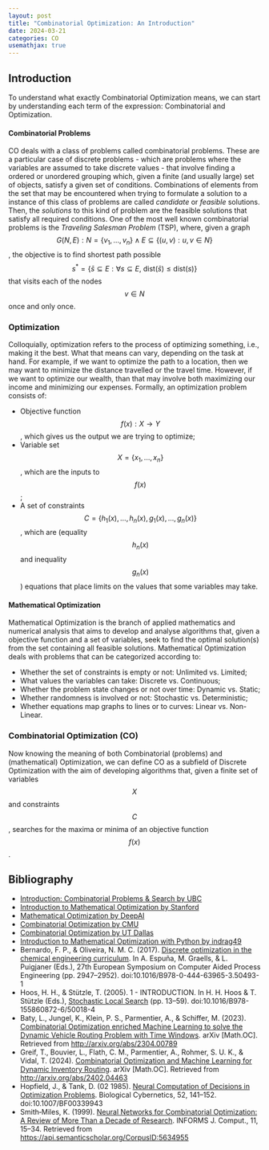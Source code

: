 ```yaml
---
layout: post
title: "Combinatorial Optimization: An Introduction"
date: 2024-03-21
categories: CO
usemathjax: true
---
```

## Introduction
To understand what exactly Combinatorial Optimization means, we can start by understanding each term of the expression: Combinatorial and Optimization.  

#### Combinatorial Problems
CO deals with a class of problems called combinatorial problems. These are a particular case of discrete problems - which are problems where the variables are assumed to take discrete values - that involve finding a ordered or unordered grouping which, given a finite (and usually large) set of objects, satisfy a given set of conditions.
Combinations of elements from the set that may be encountered when trying to formulate a solution to a instance of this class of problems are called *candidate* or *feasible* solutions. Then, the *solutions* to this kind of problem are the feasible solutions that satisfy all required conditions.
One of the most well known combinatorial problems is the *Traveling Salesman Problem* (TSP), where, given a graph $$G(N, E): N = \{v_1, ..., v_n\} \wedge E \subseteq \{(u, v): u, v \in N\}$$, the objective is to find shortest path possible $$s^* = \{\bar{s} \subseteq E: \forall s \subseteq E, \ \text{dist}(\bar{s}) \leq \text{dist}(s)\}$$ that visits each of the nodes $$v \in N$$ once and only once.


### Optimization
Colloquially, optimization refers to the process of optimizing something, i.e., making it the best. What that means can vary, depending on the task at hand. For example, if we want to optimize the path to a location, then we may want to minimize the distance travelled or the travel time. However, if we want to optimize our wealth, than that may involve both maximizing our income and minimizing our expenses.
Formally, an optimization problem consists of:
- Objective function $$f(x): X \rightarrow Y$$, which gives us the output we are trying to optimize;
- Variable set $$X = \{x_1, ..., x_n\}$$, which are the inputs to $$f(x)$$;
- A set of constraints $$C = \{h_1(x), ..., h_n(x), g_1(x), ..., g_n(x)\}$$, which are (equality $$h_n(x)$$ and inequality $$g_n(x)$$) equations that place limits on the values that some variables may take.

#### Mathematical Optimization
Mathematical Optimization is the branch of applied mathematics and numerical analysis that aims to develop and analyse algorithms that, given a objective function and a set of variables, seek to find the optimal solution(s) from the set containing all feasible solutions.
Mathematical Optimization deals with problems that can be categorized according to:
- Whether the set of constraints is empty or not: Unlimited vs. Limited;
- What values the variables can take: Discrete vs. Continuous;
- Whether the problem state changes or not over time: Dynamic vs. Static;
- Whether randomness is involved or not: Stochastic vs. Deterministic;
- Whether equations map graphs to lines or to curves: Linear vs. Non-Linear.

### Combinatorial Optimization (CO)
Now knowing the meaning of both Combinatorial (problems) and (mathematical) Optimization, we can define CO as a subfield of Discrete Optimization with the aim of developing algorithms that, given a finite set of variables $$X$$ and constraints $$C$$, searches for the maxima or minima of an objective function $$f(x)$$.


## Bibliography
- [Introduction: Combinatorial Problems & Search by UBC](https://www.cs.ubc.ca/labs/algorithms/Courses/CPSC532D-05/Slides/ch1-slides.pdf)
- [Introduction to Mathematical Optimization by Stanford](https://web.stanford.edu/group/sisl/k12/optimization/MO-unit1-pdfs/1.1optimization.pdf)
- [Mathematical Optimization by DeepAI](https://deepai.org/machine-learning-glossary-and-terms/mathematical-optimization)
- [Combinatorial Optimization by CMU](https://www.cs.cmu.edu/afs/cs.cmu.edu/project/learn-43/lib/photoz/.g/web/glossary/comb.html)
- [Combinatorial Optimization by UT Dallas](https://personal.utdallas.edu/~dxd056000/cs6363/LectureNotes.pdf)
- [Introduction to Mathematical Optimization with Python by indrag49](https://indrag49.github.io/Numerical-Optimization/)
- Bernardo, F. P., & Oliveira, N. M. C. (2017). <a href="https://www.sciencedirect.com/science/article/abs/pii/B9780444639653504931">Discrete optimization in the chemical engineering curriculum</a>. In A. Espuña, M. Graells, & L. Puigjaner (Eds.), 27th European Symposium on Computer Aided Process Engineering (pp. 2947–2952). doi:10.1016/B978-0-444-63965-3.50493-1
- Hoos, H. H., & Stützle, T. (2005). 1 - INTRODUCTION. In H. H. Hoos & T. Stützle (Eds.), <a href="https://www.sciencedirect.com/science/article/abs/pii/B9781558608726500184">Stochastic Local Search</a> (pp. 13–59). doi:10.1016/B978-155860872-6/50018-4
- Baty, L., Jungel, K., Klein, P. S., Parmentier, A., & Schiffer, M. (2023). <a href="http://acfpeacekeeper.github.io/github-pages/docs/co/co_ml_dynamic_vrp_timewindows.pdf" onerror="this.href='http://localhost:4000/docs/co/co_ml_dynamic_vrp_timewindows.pdf'">Combinatorial Optimization enriched Machine Learning to solve the Dynamic Vehicle Routing Problem with Time Windows</a>. arXiv [Math.OC]. Retrieved from http://arxiv.org/abs/2304.00789
- Greif, T., Bouvier, L., Flath, C. M., Parmentier, A., Rohmer, S. U. K., & Vidal, T. (2024). <a href="http://acfpeacekeeper.github.io/github-pages/docs/co/co_ml_dynamic_inv_routing.pdf" onerror="this.href='http://localhost:4000/docs/co/co_ml_dynamic_inv_routing.pdf'">Combinatorial Optimization and Machine Learning for Dynamic Inventory Routing</a>. arXiv [Math.OC]. Retrieved from http://arxiv.org/abs/2402.04463
- Hopfield, J., & Tank, D. (02 1985). <a href="http://acfpeacekeeper.github.io/github-pages/docs/co/1985tsp.pdf" onerror="this.href='http://localhost:4000/docs/co/1985tsp.pdf'">Neural Computation of Decisions in Optimization Problems</a>. Biological Cybernetics, 52, 141–152. doi:10.1007/BF00339943
- Smith‐Miles, K. (1999). <a href="http://acfpeacekeeper.github.io/github-pages/docs/co/Neural_Networks_for_Combinatorial_Optimization_Review.pdf" onerror="this.href='http://localhost:4000/docs/co/Neural_Networks_for_Combinatorial_Optimization_Review.pdf'">Neural Networks for Combinatorial Optimization: A Review of More Than a Decade of Research</a>. INFORMS J. Comput., 11, 15–34. Retrieved from https://api.semanticscholar.org/CorpusID:5634955